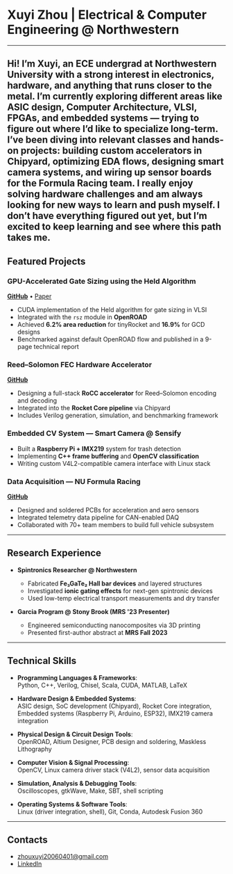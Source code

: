 # Xuyi Zhou | Electrical & Computer Engineering @ Northwestern
---
Hi! I’m Xuyi, an ECE undergrad at Northwestern University with a strong interest in electronics, hardware, and anything that runs closer to the metal. I’m currently exploring different areas like **ASIC design**, **Computer Architecture**, **VLSI**, **FPGAs**, and **embedded systems** — trying to figure out where I’d like to specialize long-term. I’ve been diving into relevant classes and hands-on projects: building custom accelerators in Chipyard, optimizing EDA flows, designing smart camera systems, and wiring up sensor boards for the Formula Racing team. I really enjoy solving hardware challenges and am always looking for new ways to learn and push myself. I don’t have everything figured out yet, but I’m excited to keep learning and see where this path takes me.
---

## Featured Projects

### GPU-Accelerated Gate Sizing using the Held Algorithm  
**[GitHub](https://github.com/danielhufnagle/COMP_ENG-357-Final.git)** • [Paper](https://www.overleaf.com/read/pvsbfdhfkqzf#b064cc)  
- CUDA implementation of the Held algorithm for gate sizing in VLSI  
- Integrated with the `rsz` module in **OpenROAD**  
- Achieved **6.2% area reduction** for tinyRocket and **16.9%** for GCD designs  
- Benchmarked against default OpenROAD flow and published in a 9-page technical report

### Reed–Solomon FEC Hardware Accelerator  
**[GitHub](https://github.com/xuyizhou8129/RoccAcc.git)**  
- Designing a full-stack **RoCC accelerator** for Reed–Solomon encoding and decoding  
- Integrated into the **Rocket Core pipeline** via Chipyard  
- Includes Verilog generation, simulation, and benchmarking framework

### Embedded CV System — Smart Camera @ Sensify  
- Built a **Raspberry Pi + IMX219** system for trash detection  
- Implementing **C++ frame buffering** and **OpenCV classification**  
- Writing custom V4L2-compatible camera interface with Linux stack

### Data Acquisition — NU Formula Racing  
**[GitHub](https://github.com/NU-Formula-Racing/daq-dynamics-25.git)**  
- Designed and soldered PCBs for acceleration and aero sensors  
- Integrated telemetry data pipeline for CAN-enabled DAQ  
- Collaborated with 70+ team members to build full vehicle subsystem

---

## Research Experience

- **Spintronics Researcher @ Northwestern**  
  - Fabricated **Fe₃GaTe₂ Hall bar devices** and layered structures  
  - Investigated **ionic gating effects** for next-gen spintronic devices  
  - Used low-temp electrical transport measurements and dry transfer  

- **Garcia Program @ Stony Brook (MRS '23 Presenter)**  
  - Engineered semiconducting nanocomposites via 3D printing  
  - Presented first-author abstract at **MRS Fall 2023**  

---

## Technical Skills


- **Programming Languages & Frameworks**:  
  Python, C++, Verilog, Chisel, Scala, CUDA, MATLAB, LaTeX

- **Hardware Design & Embedded Systems**:  
  ASIC design, SoC development (Chipyard), Rocket Core integration,  
  Embedded systems (Raspberry Pi, Arduino, ESP32), IMX219 camera integration
- **Physical Design & Circuit Design Tools**:  
  OpenROAD, Altium Designer, PCB design and soldering, Maskless Lithography
- **Computer Vision & Signal Processing**:  
  OpenCV, Linux camera driver stack (V4L2), sensor data acquisition
- **Simulation, Analysis & Debugging Tools**:  
  Oscilloscopes, gtkWave, Make, SBT, shell scripting

- **Operating Systems & Software Tools**:  
  Linux (driver integration, shell), Git, Conda, Autodesk Fusion 360

---

## Contacts
- zhouxuyi20060401@gmail.com  
- [LinkedIn](https://www.linkedin.com/in/xuyi-zhou-515394330)  
